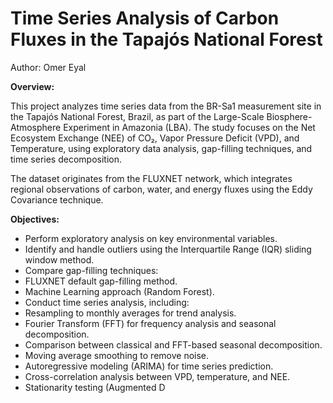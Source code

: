 # Time Series Analysis of Carbon Fluxes in the Tapajós National Forest
Author: Omer Eyal

**Overview:**

This project analyzes time series data from the BR-Sa1 measurement site in the Tapajós National Forest, Brazil, as part of the Large-Scale Biosphere-Atmosphere Experiment in Amazonia (LBA). The study focuses on the Net Ecosystem Exchange (NEE) of CO₂, Vapor Pressure Deficit (VPD), and Temperature, using exploratory data analysis, gap-filling techniques, and time series decomposition.

The dataset originates from the FLUXNET network, which integrates regional observations of carbon, water, and energy fluxes using the Eddy Covariance technique.

**Objectives:**
* Perform exploratory analysis on key environmental variables.
* Identify and handle outliers using the Interquartile Range (IQR) sliding window method.
* Compare gap-filling techniques:
* FLUXNET default gap-filling method.
* Machine Learning approach (Random Forest).
* Conduct time series analysis, including:
* Resampling to monthly averages for trend analysis.
* Fourier Transform (FFT) for frequency analysis and seasonal decomposition.
* Comparison between classical and FFT-based seasonal decomposition.
* Moving average smoothing to remove noise.
* Autoregressive modeling (ARIMA) for time series prediction.
* Cross-correlation analysis between VPD, temperature, and NEE.
* Stationarity testing (Augmented D
